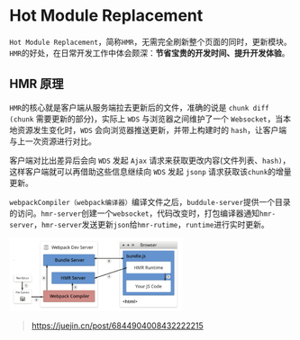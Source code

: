 # Hot Module Replacement

`Hot Module Replacement`，简称`HMR`，无需完全刷新整个页面的同时，更新模块。`HMR`的好处，在日常开发工作中体会颇深：**节省宝贵的开发时间、提升开发体验**。

## HMR 原理

`HMR`的核心就是客户端从服务端拉去更新后的文件，准确的说是 `chunk diff (chunk` 需要更新的部分)，实际上 `WDS` 与浏览器之间维护了一个 `Websocket`，当本地资源发生变化时，`WDS` 会向浏览器推送更新，并带上构建时的 `hash`，让客户端与上一次资源进行对比。

客户端对比出差异后会向 `WDS` 发起 `Ajax` 请求来获取更改内容(文件列表、`hash)`，这样客户端就可以再借助这些信息继续向 `WDS` 发起 `jsonp` 请求获取该`chunk`的增量更新。

`webpackCompiler（webpack编译器）`编译文件之后，`buddule-server`提供一个目录的访问。`hmr-server`创建一个`websocket`，代码改变时，打包编译器通知`hmr-server`，`hmr-server`发送更新`json`给`hmr-rutime`，`runtime`进行实时更新。

<img src="assets/image-20210116145032569.png" alt="image-20210116145032569" style="zoom:30%;" />



> https://juejin.cn/post/6844904008432222215

